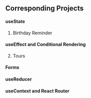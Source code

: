 ## Corresponding Projects

#### useState

1. Birthday Reminder

#### useEffect and Conditional Rendering

2. Tours

#### Forms

#### useReducer

#### useContext and React Router
